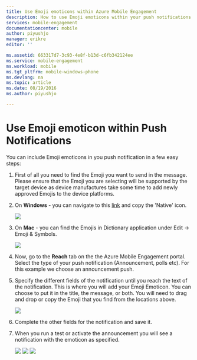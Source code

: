 ```yaml
---
title: Use Emoji emoticons within Azure Mobile Engagement
description: How to use Emoji emoticons within your push notifications
services: mobile-engagement
documentationcenter: mobile
author: piyushjo
manager: erikre
editor: ''

ms.assetid: 663317d7-3c93-4e8f-b13d-c6fb342124ee
ms.service: mobile-engagement
ms.workload: mobile
ms.tgt_pltfrm: mobile-windows-phone
ms.devlang: na
ms.topic: article
ms.date: 08/19/2016
ms.author: piyushjo

---
```

# Use Emoji emoticon within Push Notifications
You can include Emoji emoticons in you push notification in a few easy steps: 

1. First of all you need to find the Emoji you want to send in the message. Please ensure that the Emoji you are selecting will be supported by the target device as device manufactures take some time to add newly approved Emojis to the device platforms. 
2. On **Windows** - you can navigate to this [link](http://apps.timwhitlock.info/emoji/tables/unicode) and copy the 'Native' icon.
   
    ![][7] 
3. On **Mac** - you can find the Emojis in Dictionary application under Edit -> Emoji & Symbols.
   
    ![][6] 
4. Now, go to the **Reach** tab on the the Azure Mobile Engagement portal. Select the type of your push notification (Announcement, polls etc). For this example we choose an announcement push.
5. Specify the different fields of the notification until you reach the text of the notification. This is where you will add your Emoji Emoticon. You can choose to put it in the title, the message, or both. You will need to drag and drop or copy the Emoji that you find from the locations above. 
   
    ![][1]
6. Complete the other fields for the notification and save it. 
7. When you run a test or activate the announcement you will see a notification with the emoticon as specified.   
   
    ![][3] ![][4] ![][5]

<!-- Images. -->
[1]: ./media/mobile-engagement-use-emoji-with-push/notification_input.png
[3]: ./media/mobile-engagement-use-emoji-with-push/iOS_Emoji.png
[4]: ./media/mobile-engagement-use-emoji-with-push/Android_Emoji.png
[5]: ./media/mobile-engagement-use-emoji-with-push/WindowsPhone_Emoji.png
[6]: ./media/mobile-engagement-use-emoji-with-push/Mac_SelectEmoji.png
[7]: ./media/mobile-engagement-use-emoji-with-push/Windows_SelectEmoji.png

